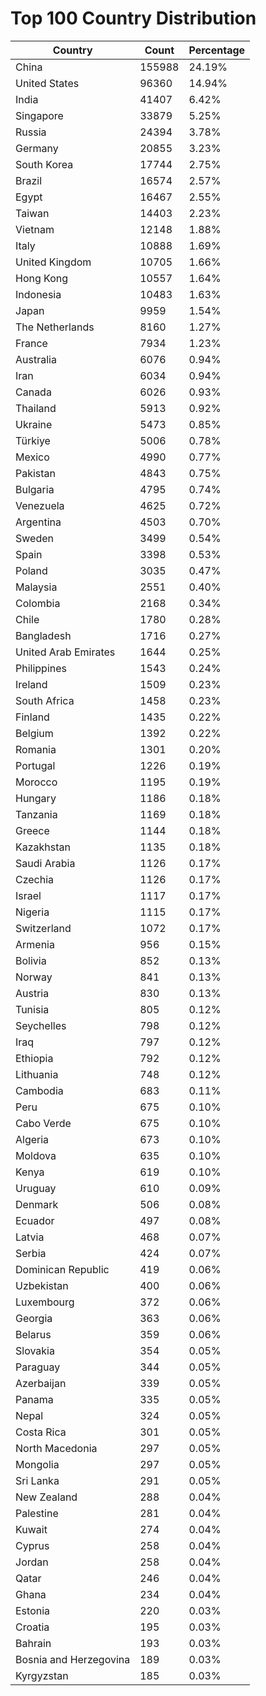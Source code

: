 # Top 100 Country Distribution
| Country | Count | Percentage |
|----|----|----|
| China | 155988 | 24.19% |
| United States | 96360 | 14.94% |
| India | 41407 | 6.42% |
| Singapore | 33879 | 5.25% |
| Russia | 24394 | 3.78% |
| Germany | 20855 | 3.23% |
| South Korea | 17744 | 2.75% |
| Brazil | 16574 | 2.57% |
| Egypt | 16467 | 2.55% |
| Taiwan | 14403 | 2.23% |
| Vietnam | 12148 | 1.88% |
| Italy | 10888 | 1.69% |
| United Kingdom | 10705 | 1.66% |
| Hong Kong | 10557 | 1.64% |
| Indonesia | 10483 | 1.63% |
| Japan | 9959 | 1.54% |
| The Netherlands | 8160 | 1.27% |
| France | 7934 | 1.23% |
| Australia | 6076 | 0.94% |
| Iran | 6034 | 0.94% |
| Canada | 6026 | 0.93% |
| Thailand | 5913 | 0.92% |
| Ukraine | 5473 | 0.85% |
| Türkiye | 5006 | 0.78% |
| Mexico | 4990 | 0.77% |
| Pakistan | 4843 | 0.75% |
| Bulgaria | 4795 | 0.74% |
| Venezuela | 4625 | 0.72% |
| Argentina | 4503 | 0.70% |
| Sweden | 3499 | 0.54% |
| Spain | 3398 | 0.53% |
| Poland | 3035 | 0.47% |
| Malaysia | 2551 | 0.40% |
| Colombia | 2168 | 0.34% |
| Chile | 1780 | 0.28% |
| Bangladesh | 1716 | 0.27% |
| United Arab Emirates | 1644 | 0.25% |
| Philippines | 1543 | 0.24% |
| Ireland | 1509 | 0.23% |
| South Africa | 1458 | 0.23% |
| Finland | 1435 | 0.22% |
| Belgium | 1392 | 0.22% |
| Romania | 1301 | 0.20% |
| Portugal | 1226 | 0.19% |
| Morocco | 1195 | 0.19% |
| Hungary | 1186 | 0.18% |
| Tanzania | 1169 | 0.18% |
| Greece | 1144 | 0.18% |
| Kazakhstan | 1135 | 0.18% |
| Saudi Arabia | 1126 | 0.17% |
| Czechia | 1126 | 0.17% |
| Israel | 1117 | 0.17% |
| Nigeria | 1115 | 0.17% |
| Switzerland | 1072 | 0.17% |
| Armenia | 956 | 0.15% |
| Bolivia | 852 | 0.13% |
| Norway | 841 | 0.13% |
| Austria | 830 | 0.13% |
| Tunisia | 805 | 0.12% |
| Seychelles | 798 | 0.12% |
| Iraq | 797 | 0.12% |
| Ethiopia | 792 | 0.12% |
| Lithuania | 748 | 0.12% |
| Cambodia | 683 | 0.11% |
| Peru | 675 | 0.10% |
| Cabo Verde | 675 | 0.10% |
| Algeria | 673 | 0.10% |
| Moldova | 635 | 0.10% |
| Kenya | 619 | 0.10% |
| Uruguay | 610 | 0.09% |
| Denmark | 506 | 0.08% |
| Ecuador | 497 | 0.08% |
| Latvia | 468 | 0.07% |
| Serbia | 424 | 0.07% |
| Dominican Republic | 419 | 0.06% |
| Uzbekistan | 400 | 0.06% |
| Luxembourg | 372 | 0.06% |
| Georgia | 363 | 0.06% |
| Belarus | 359 | 0.06% |
| Slovakia | 354 | 0.05% |
| Paraguay | 344 | 0.05% |
| Azerbaijan | 339 | 0.05% |
| Panama | 335 | 0.05% |
| Nepal | 324 | 0.05% |
| Costa Rica | 301 | 0.05% |
| North Macedonia | 297 | 0.05% |
| Mongolia | 297 | 0.05% |
| Sri Lanka | 291 | 0.05% |
| New Zealand | 288 | 0.04% |
| Palestine | 281 | 0.04% |
| Kuwait | 274 | 0.04% |
| Cyprus | 258 | 0.04% |
| Jordan | 258 | 0.04% |
| Qatar | 246 | 0.04% |
| Ghana | 234 | 0.04% |
| Estonia | 220 | 0.03% |
| Croatia | 195 | 0.03% |
| Bahrain | 193 | 0.03% |
| Bosnia and Herzegovina | 189 | 0.03% |
| Kyrgyzstan | 185 | 0.03% |

